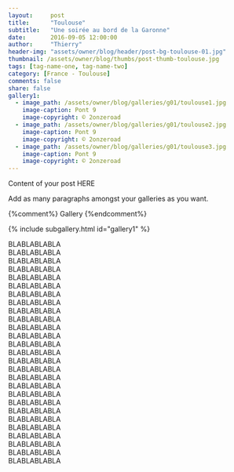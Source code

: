 ```yaml
---
layout:     post
title:      "Toulouse"
subtitle:   "Une soirée au bord de la Garonne"
date:       2016-09-05 12:00:00
author:     "Thierry"
header-img: "assets/owner/blog/header/post-bg-toulouse-01.jpg"
thumbnail: /assets/owner/blog/thumbs/post-thumb-toulouse.jpg
tags: [tag-name-one, tag-name-two]
category: [France - Toulouse]
comments: false
share: false
gallery1: 
  - image_path: /assets/owner/blog/galleries/g01/toulouse1.jpg
    image-caption: Pont 9
    image-copyright: © 2onzeroad
  - image_path: /assets/owner/blog/galleries/g01/toulouse2.jpg
    image-caption: Pont 9
    image-copyright: © 2onzeroad
  - image_path: /assets/owner/blog/galleries/g01/toulouse3.jpg
    image-caption: Pont 9
    image-copyright: © 2onzeroad 
---
```


<p> Content of your post HERE </p>
<p> Add as many paragraphs amongst your galleries as you want. </p>

{%comment%} Gallery {%endcomment%}
			
{% include subgallery.html id="gallery1" %}

BLABLABLABLA <br/>
BLABLABLABLA <br/>
BLABLABLABLA <br/>
BLABLABLABLA <br/>
BLABLABLABLA <br/>
BLABLABLABLA <br/>
BLABLABLABLA <br/>
BLABLABLABLA <br/>
BLABLABLABLA <br/>
BLABLABLABLA <br/>
BLABLABLABLA <br/>
BLABLABLABLA <br/>
BLABLABLABLA <br/>
BLABLABLABLA <br/>
BLABLABLABLA <br/>
BLABLABLABLA <br/>
BLABLABLABLA <br/>
BLABLABLABLA <br/>
BLABLABLABLA <br/>
BLABLABLABLA <br/>
BLABLABLABLA <br/>
BLABLABLABLA <br/>
BLABLABLABLA <br/>
BLABLABLABLA <br/>
BLABLABLABLA <br/>
BLABLABLABLA <br/>
BLABLABLABLA <br/>